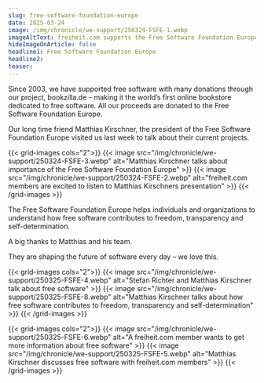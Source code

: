 ```yaml
---
slug: free-software-foundation-europe
date: 2025-03-24
image: /img/chronicle/we-support/250324-FSFE-1.webp
imageAltText: freiheit.com supports the Free Software Foundation Europe
hideImageOnArticle: false
headline1: Free Software Foundation Europe
headline2:
teaser:
---
```


Since 2003, we have supported free software with many donations through our project, bookzilla.de – making it the world’s first online bookstore dedicated to free software. All our proceeds are donated to the Free Software Foundation Europe.

Our long time friend Matthias Kirschner, the president of the Free Software Foundation Europe visited us last week to talk about their current projects.

{{< grid-images cols="2">}}
    {{< image src="/img/chronicle/we-support/250324-FSFE-3.webp" alt="Matthias Kirschner talks about importance of the Free Software Foundation Europe" >}}
    {{< image src="/img/chronicle/we-support/250324-FSFE-2.webp" alt="freiheit.com members are excited to listen to Matthias Kirschners presentation" >}}
{{< /grid-images >}}

The Free Software Foundation Europe helps individuals and organizations to understand how free software contributes to freedom, transparency and self-determination.

A big thanks to Matthias and his team.

They are shaping the future of software every day – we love this.

{{< grid-images cols="2">}}
    {{< image src="/img/chronicle/we-support/250325-FSFE-4.webp" alt="Stefan Richter and Matthias Kirschner talk about free software" >}}
    {{< image src="/img/chronicle/we-support/250325-FSFE-8.webp" alt="Matthias Kirschner talks about how free software contributes to freedom, transparency and self-determination" >}}
{{< /grid-images >}}

{{< grid-images cols="2">}}
    {{< image src="/img/chronicle/we-support/250325-FSFE-6.webp" alt="A freiheit.com member wants to get more information about free software" >}}
    {{< image src="/img/chronicle/we-support/250325-FSFE-5.webp" alt="Matthias Kirschner discusses free software with freiheit.com members" >}}
{{< /grid-images >}}